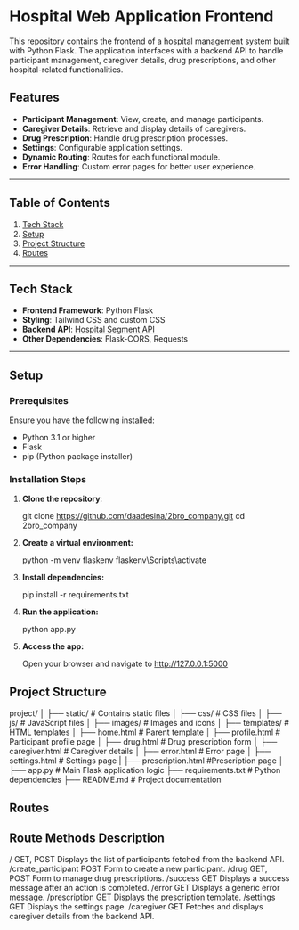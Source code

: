 # Hospital Web Application Frontend

This repository contains the frontend of a hospital management system built with Python Flask. The application interfaces with a backend API to handle participant management, caregiver details, drug prescriptions, and other hospital-related functionalities.

## Features

- **Participant Management**: View, create, and manage participants.
- **Caregiver Details**: Retrieve and display details of caregivers.
- **Drug Prescription**: Handle drug prescription processes.
- **Settings**: Configurable application settings.
- **Dynamic Routing**: Routes for each functional module.
- **Error Handling**: Custom error pages for better user experience.

---

## Table of Contents

1. [Tech Stack](#tech-stack)
2. [Setup](#setup)
3. [Project Structure](#project-structure)
4. [Routes](#routes)

---

## Tech Stack

- **Frontend Framework**: Python Flask
- **Styling**: Tailwind CSS and custom CSS
- **Backend API**: [Hospital Segment API](https://hospital-segment.onrender.com)
- **Other Dependencies**: Flask-CORS, Requests

---

## Setup

### Prerequisites

Ensure you have the following installed:

- Python 3.1 or higher
- Flask
- pip (Python package installer)

### Installation Steps

1. **Clone the repository**:

   git clone https://github.com/daadesina/2bro_company.git
   cd 2bro_company

2. **Create a virtual environment:**

    python -m venv flaskenv
    flaskenv\Scripts\activate

3. **Install dependencies:**

    pip install -r requirements.txt

4. **Run the application:**

    python app.py

5. **Access the app:**

    Open your browser and navigate to http://127.0.0.1:5000

## Project Structure

project/
│
├── static/               # Contains static files
│   ├── css/              # CSS files
│   ├── js/               # JavaScript files
│   ├── images/           # Images and icons
│
├── templates/            # HTML templates
│   ├── home.html         # Parent template
│   ├── profile.html      # Participant profile page
│   ├── drug.html         # Drug prescription form
│   ├── caregiver.html    # Caregiver details
│   ├── error.html        # Error page
│   ├── settings.html     # Settings page
|   ├── prescription.html #Prescription page
│
├── app.py                # Main Flask application logic
├── requirements.txt      # Python dependencies
├── README.md             # Project documentation

## Routes


Route	                    Methods	            Description
---------------------------------------------------------------------------------------------------------------------
/	                        GET, POST	        Displays the list of participants fetched from the backend API.
/create_participant	          POST	            Form to create a new participant.
/drug	                    GET, POST	        Form to manage drug prescriptions.
/success	                   GET	            Displays a success message after an action is completed.
/error	                       GET	            Displays a generic error message.
/prescription	               GET	            Displays the prescription template.
/settings	                   GET	            Displays the settings page.
/caregiver	                   GET	            Fetches and displays caregiver details from the backend API.
